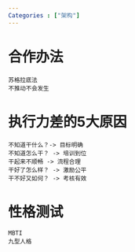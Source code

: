 ```yaml
---
Categories : ["架构"]
---
```

# 合作办法
    苏格拉底法
    不推动不会发生

# 执行力差的5大原因
    不知道干什么？-> 目标明确
    不知道怎么干？ -> 培训到位
    干起来不顺畅 -> 流程合理
    干好了怎么样？ -> 激励公平
    干不好又如何？ -> 考核有效

# 性格测试
    MBTI
    九型人格